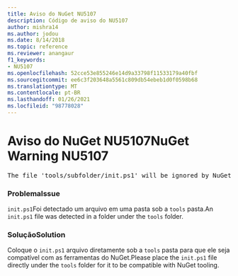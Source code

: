 ```yaml
---
title: Aviso do NuGet NU5107
description: Código de aviso do NU5107
author: mishra14
ms.author: jodou
ms.date: 8/14/2018
ms.topic: reference
ms.reviewer: anangaur
f1_keywords:
- NU5107
ms.openlocfilehash: 52cce53e855246e14d9a33798f11533179a40fbf
ms.sourcegitcommit: ee6c3f203648a5561c809db54ebeb1d0f0598b68
ms.translationtype: MT
ms.contentlocale: pt-BR
ms.lasthandoff: 01/26/2021
ms.locfileid: "98778028"
---
```

# <a name="nuget-warning-nu5107"></a><span data-ttu-id="a9e6f-103">Aviso do NuGet NU5107</span><span class="sxs-lookup"><span data-stu-id="a9e6f-103">NuGet Warning NU5107</span></span>
<pre>The file 'tools/subfolder/init.ps1' will be ignored by NuGet because it is not directly under 'tools' folder. Place the file directly under 'tools' folder.</pre>

### <a name="issue"></a><span data-ttu-id="a9e6f-104">Problema</span><span class="sxs-lookup"><span data-stu-id="a9e6f-104">Issue</span></span>

<span data-ttu-id="a9e6f-105">`init.ps1`Foi detectado um arquivo em uma pasta sob a `tools` pasta.</span><span class="sxs-lookup"><span data-stu-id="a9e6f-105">An `init.ps1` file was detected in a folder under the `tools` folder.</span></span>


### <a name="solution"></a><span data-ttu-id="a9e6f-106">Solução</span><span class="sxs-lookup"><span data-stu-id="a9e6f-106">Solution</span></span>

<span data-ttu-id="a9e6f-107">Coloque o `init.ps1` arquivo diretamente sob a `tools` pasta para que ele seja compatível com as ferramentas do NuGet.</span><span class="sxs-lookup"><span data-stu-id="a9e6f-107">Please place the `init.ps1` file directly under the `tools` folder for it to be compatible with NuGet tooling.</span></span>

